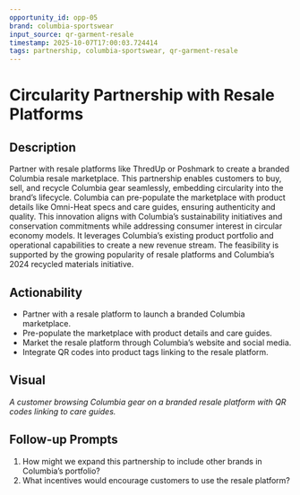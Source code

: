 ```yaml
---
opportunity_id: opp-05
brand: columbia-sportswear
input_source: qr-garment-resale
timestamp: 2025-10-07T17:00:03.724414
tags: partnership, columbia-sportswear, qr-garment-resale
---
```


# Circularity Partnership with Resale Platforms

## Description

Partner with resale platforms like ThredUp or Poshmark to create a branded Columbia resale marketplace. This partnership enables customers to buy, sell, and recycle Columbia gear seamlessly, embedding circularity into the brand’s lifecycle. Columbia can pre-populate the marketplace with product details like Omni-Heat specs and care guides, ensuring authenticity and quality. This innovation aligns with Columbia’s sustainability initiatives and conservation commitments while addressing consumer interest in circular economy models. It leverages Columbia’s existing product portfolio and operational capabilities to create a new revenue stream. The feasibility is supported by the growing popularity of resale platforms and Columbia’s 2024 recycled materials initiative.

## Actionability

- Partner with a resale platform to launch a branded Columbia marketplace.
- Pre-populate the marketplace with product details and care guides.
- Market the resale platform through Columbia’s website and social media.
- Integrate QR codes into product tags linking to the resale platform.

## Visual

*A customer browsing Columbia gear on a branded resale platform with QR codes linking to care guides.*

## Follow-up Prompts

1. How might we expand this partnership to include other brands in Columbia’s portfolio?
2. What incentives would encourage customers to use the resale platform?
